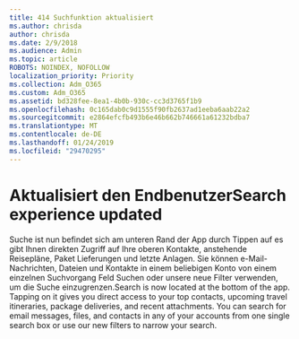 ```yaml
---
title: 414 Suchfunktion aktualisiert
ms.author: chrisda
author: chrisda
ms.date: 2/9/2018
ms.audience: Admin
ms.topic: article
ROBOTS: NOINDEX, NOFOLLOW
localization_priority: Priority
ms.collection: Adm_O365
ms.custom: Adm_O365
ms.assetid: bd328fee-8ea1-4b0b-930c-cc3d3765f1b9
ms.openlocfilehash: 0c165dab0c9d1555f90fb2637ad1eeba6aab22a2
ms.sourcegitcommit: e2864efcfb493b6e46b662b746661a61232bdba7
ms.translationtype: MT
ms.contentlocale: de-DE
ms.lasthandoff: 01/24/2019
ms.locfileid: "29470295"
---
```

# <a name="search-experience-updated"></a><span data-ttu-id="0f35a-102">Aktualisiert den Endbenutzer</span><span class="sxs-lookup"><span data-stu-id="0f35a-102">Search experience updated</span></span>

<span data-ttu-id="0f35a-p101">Suche ist nun befindet sich am unteren Rand der App durch Tippen auf es gibt Ihnen direkten Zugriff auf Ihre oberen Kontakte, anstehende Reisepläne, Paket Lieferungen und letzte Anlagen. Sie können e-Mail-Nachrichten, Dateien und Kontakte in einem beliebigen Konto von einem einzelnen Suchvorgang Feld Suchen oder unsere neue Filter verwenden, um die Suche einzugrenzen.</span><span class="sxs-lookup"><span data-stu-id="0f35a-p101">Search is now located at the bottom of the app. Tapping on it gives you direct access to your top contacts, upcoming travel itineraries, package deliveries, and recent attachments. You can search for email messages, files, and contacts in any of your accounts from one single search box or use our new filters to narrow your search.</span></span>
  

